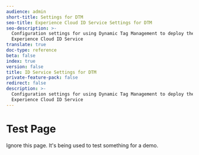 ```yaml
---
audience: admin
short-title: Settings for DTM
seo-title: Experience Cloud ID Service Settings for DTM
seo-description: >-
  Configuration settings for using Dynamic Tag Management to deploy the Adobe
  Experience Cloud ID Service
translate: true
doc-type: reference
beta: false
index: true
version: false
title: ID Service Settings for DTM
private-feature-pack: false
redirect: false
description: >-
  Configuration settings for using Dynamic Tag Management to deploy the
  Experience Cloud ID Service
---
```


# Test Page

Ignore this page. It's being used to test something for a demo.

